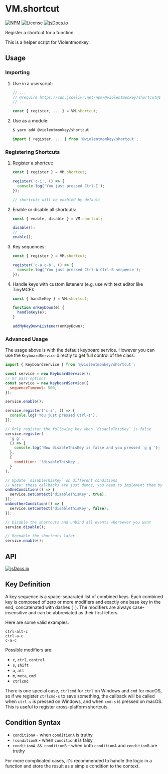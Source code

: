 # VM.shortcut

[![NPM](https://img.shields.io/npm/v/@violentmonkey/shortcut.svg)](https://npm.im/@violentmonkey/shortcut)
![License](https://img.shields.io/npm/l/@violentmonkey/shortcut.svg)
[![jsDocs.io](https://img.shields.io/badge/jsDocs.io-reference-blue)](https://www.jsdocs.io/package/@violentmonkey/shortcut)

Register a shortcut for a function.

This is a helper script for Violentmonkey.

## Usage

### Importing

1. Use in a userscript:

   ```js
   // ...
   // @require https://cdn.jsdelivr.net/npm/@violentmonkey/shortcut@1
   // ...

   const { register, ... } = VM.shortcut;
   ```

1. Use as a module:

   ```bash
   $ yarn add @violentmonkey/shortcut
   ```

   ```js
   import { register, ... } from '@violentmonkey/shortcut';
   ```

### Registering Shortcuts

1. Register a shortcut:

   ```js
   const { register } = VM.shortcut;

   register('c-i', () => {
     console.log('You just pressed Ctrl-I');
   });

   // shortcuts will be enabled by default
   ```

1. Enable or disable all shortcuts:

   ```js
   const { enable, disable } = VM.shortcut;

   disable();
   // ...
   enable();
   ```

1. Key sequences:

   ```js
   const { register } = VM.shortcut;

   register('c-a c-b', () => {
     console.log('You just pressed Ctrl-A Ctrl-B sequence');
   });
   ```

1. Handle keys with custom listeners (e.g. use with text editor like TinyMCE):

   ```js
   const { handleKey } = VM.shortcut;

   function onKeyDown(e) {
     handleKey(e);
   }

   addMyKeyDownListener(onKeyDown);
   ```

### Advanced Usage

The usage above is with the default keyboard service. However you can use the `KeyboardService` directly to get full control of the class:

```js
import { KeyboardService } from '@violentmonkey/shortcut';

const service = new KeyboardService();
// Or pass options
const service = new KeyboardService({
  sequenceTimeout: 500,
});

service.enable();

service.register('c-i', () => {
  console.log('You just pressed Ctrl-I');
});

// Only register the following key when `disableThisKey` is false
service.register(
  'g g',
  () => {
    console.log('Now disableThisKey is false and you pressed `g g`');
  },
  {
    condition: '!disableThisKey',
  }
);

// Update `disableThisKey` on different conditions
// Note: these callbacks are just demos, you need to implement them by yourself!!!
onOneCondition(() => {
  service.setContext('disableThisKey', true);
});
onAnotherCondition(() => {
  service.setContext('disableThisKey', false);
});

// Disable the shortcuts and unbind all events whereever you want
service.disable();

// Reenable the shortcuts later
service.enable();
```

## API

[![jsDocs.io](https://img.shields.io/badge/jsDocs.io-reference-blue)](https://www.jsdocs.io/package/@violentmonkey/shortcut)

## Key Definition

A key sequence is a space-separated list of combined keys. Each combined key is composed of zero or more modifiers and exactly one base key in the end, concatenated with dashes (`-`). The modifiers are always case-insensitive and can be abbreviated as their first letters.

Here are some valid examples:

```
ctrl-alt-c
ctrl-a-c
c-a-c
```

Possible modifiers are:

- `c`, `ctrl`, `control`
- `s`, `shift`
- `a`, `alt`
- `m`, `meta`, `cmd`
- `ctrlcmd`

There is one special case, `ctrlcmd` for `ctrl` on Windows and `cmd` for macOS, so if we register `ctrlcmd-s` to save something, the callback will be called when `ctrl-s` is pressed on Windows, and when `cmd-s` is pressed on macOS. This is useful to register cross-platform shortcuts.

## Condition Syntax

- `conditionA` - when `conditionA` is truthy
- `!conditionB` - when `conditionB` is falsy
- `conditionA && conditionB` - when both `conditionA` and `conditionB` are truthy

For more complicated cases, it's recommended to handle the logic in a function and store the result as a simple condition to the context.
